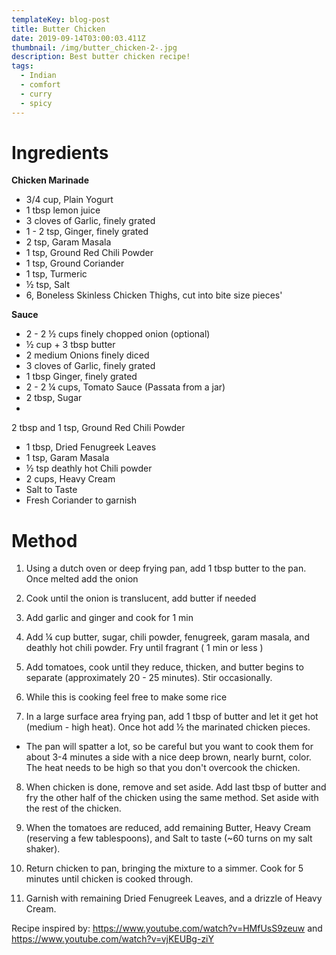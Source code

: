 ```yaml
---
templateKey: blog-post
title: Butter Chicken
date: 2019-09-14T03:00:03.411Z
thumbnail: /img/butter_chicken-2-.jpg
description: Best butter chicken recipe!
tags:
  - Indian
  - comfort
  - curry
  - spicy
---
```

# Ingredients

**Chicken Marinade**

* 3/4 cup, Plain Yogurt
* 1 tbsp lemon juice
* 3 cloves of Garlic, finely grated
* 1 - 2 tsp, Ginger, finely grated
* 2 tsp, Garam Masala
* 1 tsp, Ground Red Chili Powder
* 1 tsp, Ground Coriander
* 1 tsp, Turmeric
* ½ tsp, Salt
* 6, Boneless Skinless Chicken Thighs, cut into bite size pieces'

**Sauce**

* 2 - 2 ½ cups finely chopped onion (optional)
* ½ cup + 3 tbsp butter 
* 2 medium Onions finely diced
* 3 cloves of Garlic, finely grated
* 1 tbsp Ginger, finely grated
* 2 - 2 ¼ cups, Tomato Sauce (Passata from a jar)
* 2 tbsp, Sugar
* 2 tbsp and 1 tsp, Ground Red Chili Powder
* 1 tbsp, Dried Fenugreek Leaves
* 1 tsp, Garam Masala
* ½ tsp deathly hot Chili powder
* 2 cups, Heavy Cream
* Salt to Taste
* Fresh Coriander to garnish

# Method

1. Using a dutch oven or deep frying pan, add 1 tbsp butter to the pan. Once melted add the onion

2. Cook until the onion is translucent, add butter if needed

3. Add garlic and ginger and cook for 1 min

4. Add ¼ cup butter, sugar, chili powder, fenugreek, garam masala, and deathly hot chili powder. Fry until fragrant ( 1 min or less )

5. Add tomatoes, cook until they reduce, thicken, and butter begins to separate (approximately 20 - 25 minutes). Stir occasionally.

6. While this is cooking feel free to make some rice

7. In a large surface area frying pan, add 1 tbsp of butter and let it get hot (medium - high heat). Once hot add ½ the marinated chicken pieces. 

* The pan will spatter a lot, so be careful but you want to cook them for about 3-4 minutes a side with a nice deep brown, nearly burnt, color. The heat needs to be high so that you don't overcook the chicken.

8. When chicken is done, remove and set aside. Add last tbsp of butter and fry the other half of the chicken using the same method. Set aside with the rest of the chicken. 

9. When the tomatoes are reduced, add remaining Butter, Heavy Cream (reserving a few tablespoons), and Salt to taste (~60 turns on my salt shaker). 

10. Return chicken to pan, bringing the mixture to a simmer. Cook for 5 minutes until chicken is cooked through.

11. Garnish with remaining Dried Fenugreek Leaves, and a drizzle of Heavy Cream.



Recipe inspired by: https://www.youtube.com/watch?v=HMfUsS9zeuw and https://www.youtube.com/watch?v=vjKEUBg-ziY
